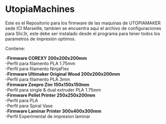 # UtopiaMachines
Este es el Repositorio para los firmware de las maquinas de UTOPIAMAKER sede ICI Marseille, tambien se encuentra aqui el archivo de configuraciones para Slic3r, este debe ser instalado desde el programa para tener todos los parametros de impresión optimos.

Contiene:

-**Firmware COREXY 200x200x200mm**  
   -Perfil para filamento PLA 1.75mm  
   -Perfil para filamento NinjaFlex  
   -**Firmware Ultimaker Original Wood 200x200x200mm**  
   -Perfil para filamento PLA 3mm  
-**Firmware Zeepro Zim 150x150x150mm**  
   -Perfil para single & dual extruder PLA 1.75mm  
-**Firmware Pellet Printer 250x250x200mm**  
   -Perfil para PLA  
   -Perfil para Spiral Vase  
-**Firmware Laminar Printer 300x400x300mm**  
   -Perfil Experimental de impresion laminar  
   
   
